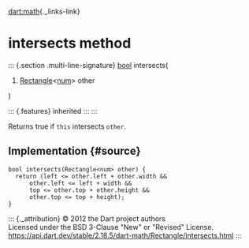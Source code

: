 [dart:math](../../dart-math/dart-math-library){._links-link}

intersects method
=================

::: {.section .multi-line-signature}
[bool](../../dart-core/bool-class) intersects(

1.  [Rectangle](../rectangle-class)\<[num](../../dart-core/num-class)\>
    other

)

::: {.features}
inherited
:::
:::

Returns true if `this` intersects `other`.

Implementation {#source}
--------------

``` {.language-dart data-language="dart"}
bool intersects(Rectangle<num> other) {
  return (left <= other.left + other.width &&
      other.left <= left + width &&
      top <= other.top + other.height &&
      other.top <= top + height);
}
```

::: {._attribution}
© 2012 the Dart project authors\
Licensed under the BSD 3-Clause \"New\" or \"Revised\" License.\
<https://api.dart.dev/stable/2.18.5/dart-math/Rectangle/intersects.html>
:::
